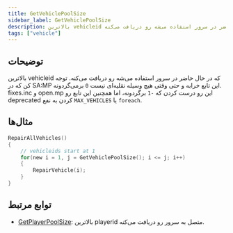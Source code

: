 ```yaml
---
title: GetVehiclePoolSize
sidebar_label: GetVehiclePoolSize
description: بالاترین vehicleid که در حال حاضر در سرور استفاده می‌شه رو دریافت می‌کنه.
tags: ["vehicle"]
---
```


<VersionWarn version='SA-MP 0.3.7' />

## توضیحات

بالاترین vehicleid که در حال حاضر در سرور استفاده می‌شه رو دریافت می‌کنه. توجه کن که در SA:MP این تابع خرابه و حتی وقتی هیچ وسیله نقلیه‌ای نیست `0` برمی‌گردونه. fixes.inc و open.mp این رو درست کردن که `-1` برگردونه، اما همچنین این تابع رو deprecated کردن به نفع `MAX_VEHICLES` یا `foreach`.

## مثال‌ها

```c
RepairAllVehicles()
{
    // vehicleids start at 1
    for(new i = 1, j = GetVehiclePoolSize(); i <= j; i++)
    {
        RepairVehicle(i);
    }
}
```

## توابع مرتبط

- [GetPlayerPoolSize](GetPlayerPoolSize): بالاترین playerid متصل به سرور رو دریافت می‌کنه.